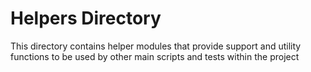 # Helpers Directory

This directory contains helper modules that provide support and utility functions to be used by other main scripts and tests within the project
